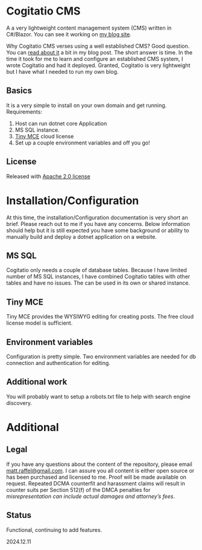 # Cogitatio CMS
A a very lightweight content management system (CMS) written in C#/Blazor. You can see it working on [my blog site](http://blog.tatmanblue.com/).   

Why Cogitatio CMS verses using a well established CMS?  Good question.  You can [read about it](http://blog.tatmanblue.com/post/thank-you-chatgpt-1823) a bit in my blog post.  The short answer is time.  In the time it took for me to learn and configure an established CMS system, I wrote Cogitatio and had it deployed.   Granted, Cogitatio is very lightweight but I have what I needed to run my own blog.

## Basics

It is a very simple to install on your own domain and get running.  Requirements:  
1. Host can run dotnet core Application
2. MS SQL instance. 
3. [Tiny MCE](https://www.tiny.cloud/) cloud license
4. Set up a couple environment variables and off you go!

## License
Released with [Apache 2.0 license](https://github.com/tatmanblue/Cogitatio/blob/main/LICENSE)  

# Installation/Configuration

At this time, the installation/Configuration documentation is very short an brief.  Please reach out to me if you have any concerns.  Below information should help but it is still expected you have some background or ability to manually build and deploy a dotnet application on a website.

## MS SQL

Cogitatio only needs a couple of database tables.  Because I have limited number of MS SQL instances, I have combined Cogitatio tables with other tables and have no issues.   The can be used in its own or shared instance.

## Tiny MCE

Tiny MCE provides the WYSIWYG editing for creating posts.  The free cloud license model is sufficient.

## Environment variables

Configuration is pretty simple.  Two environment variables are needed for db connection and authentication for editing.

## Additional work

You will probably want to setup a robots.txt file to help with search engine discovery.

# Additional

## Legal
If you have any questions about the content of the repository, please email [matt.raffel@gmail.com](mailto:matt.raffel@gmail.com). I can assure you all content is either open source or has been purchased and licensed to me. Proof will be made available on request. Repeated DCMA counterfit and harassment claims will result in counter suits per Section 512(f) of the DMCA penalties for _misrepresentation can include actual damages and attorney’s fees_.

## Status
Functional, continuing to add features.

2024.12.11